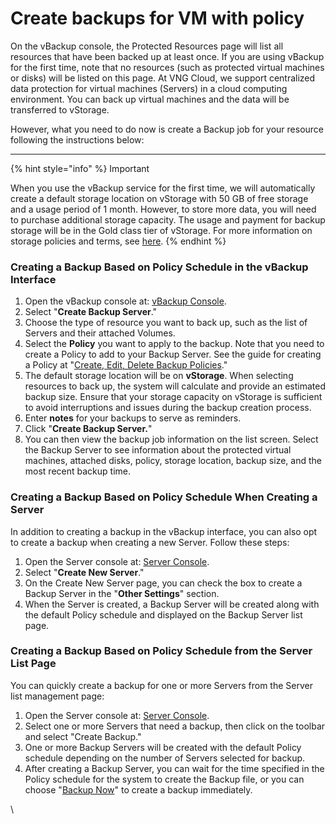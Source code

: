 # Create backups for VM with policy

On the vBackup console, the Protected Resources page will list all resources that have been backed up at least once. If you are using vBackup for the first time, note that no resources (such as protected virtual machines or disks) will be listed on this page. At VNG Cloud, we support centralized data protection for virtual machines (Servers) in a cloud computing environment. You can back up virtual machines and the data will be transferred to vStorage.

However, what you need to do now is create a Backup job for your resource following the instructions below:

***

{% hint style="info" %}
Important

When you use the vBackup service for the first time, we will automatically create a default storage location on vStorage with 50 GB of free storage and a usage period of 1 month. However, to store more data, you will need to purchase additional storage capacity. The usage and payment for backup storage will be in the Gold class tier of vStorage. For more information on storage policies and terms, see [here](../../../vstorage/features-of-vstorage/working-with-vbackup-project.md).
{% endhint %}

### Creating a Backup Based on Policy Schedule in the vBackup Interface <a href="#taobansaoluuchomaychuaotheobolichpolicy-taobansaoluutheobolichpolicytaigiaodienvbackup" id="taobansaoluuchomaychuaotheobolichpolicy-taobansaoluutheobolichpolicytaigiaodienvbackup"></a>

1. Open the vBackup console at: [vBackup Console](https://hcm-3.console.vngcloud.vn/vserver/block-store/backup/backup-server).
2. Select "**Create Backup Server**."
3. Choose the type of resource you want to back up, such as the list of Servers and their attached Volumes.
4. Select the **Policy** you want to apply to the backup. Note that you need to create a Policy to add to your Backup Server. See the guide for creating a Policy at "[Create, Edit, Delete Backup Policies](backup-policies/create-edit-delete-backup-policies.md)."
5. The default storage location will be on **vStorage**. When selecting resources to back up, the system will calculate and provide an estimated backup size. Ensure that your storage capacity on vStorage is sufficient to avoid interruptions and issues during the backup creation process.
6. Enter **notes** for your backups to serve as reminders.
7. Click "**Create Backup Server.**"
8. You can then view the backup job information on the list screen. Select the Backup Server to see information about the protected virtual machines, attached disks, policy, storage location, backup size, and the most recent backup time.

### Creating a Backup Based on Policy Schedule When Creating a Server <a href="#taobansaoluuchomaychuaotheobolichpolicy-taobansaoluutheobolichpolicykhikhoitaoserver" id="taobansaoluuchomaychuaotheobolichpolicy-taobansaoluutheobolichpolicykhikhoitaoserver"></a>

In addition to creating a backup in the vBackup interface, you can also opt to create a backup when creating a new Server. Follow these steps:

1. Open the Server console at: [Server Console](https://hcm-3.console.vngcloud.vn/vserver/v-server/cloud-server).
2. Select "**Create New Server**."
3. On the Create New Server page, you can check the box to create a Backup Server in the "**Other Settings**" section.
4. When the Server is created, a Backup Server will be created along with the default Policy schedule and displayed on the Backup Server list page.

### Creating a Backup Based on Policy Schedule from the Server List Page <a href="#taobansaoluuchomaychuaotheobolichpolicy-taobansaoluutheobolichpolicytaitrangdanhsachserver" id="taobansaoluuchomaychuaotheobolichpolicy-taobansaoluutheobolichpolicytaitrangdanhsachserver"></a>

You can quickly create a backup for one or more Servers from the Server list management page:

1. Open the Server console at: [Server Console](https://hcm-3.console.vngcloud.vn/vserver/v-server/cloud-server).
2. Select one or more Servers that need a backup, then click on the toolbar and select "Create Backup."
3. One or more Backup Servers will be created with the default Policy schedule depending on the number of Servers selected for backup.
4. After creating a Backup Server, you can wait for the time specified in the Policy schedule for the system to create the Backup file, or you can choose "[Backup Now](create-backups-immediately-back-now.md)" to create a backup immediately.&#x20;

\
